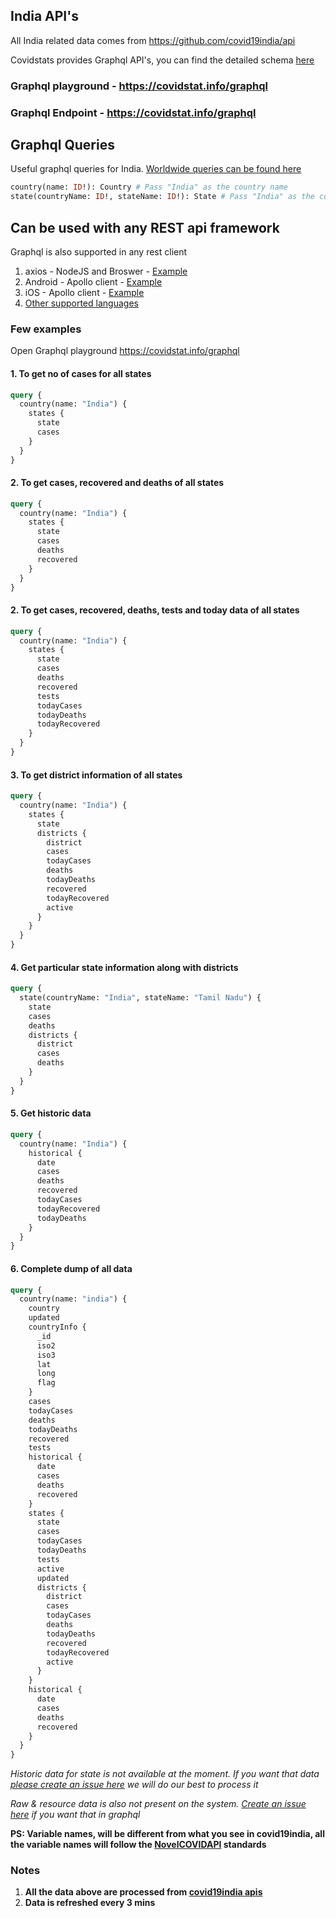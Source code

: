 ## India API's
All India related data comes from https://github.com/covid19india/api

Covidstats provides Graphql API's, you can find the detailed schema [here](https://github.com/COVID19-SARS-CoV-2/web-covid-api/blob/master/graphql_schema.md)

### Graphql playground - https://covidstat.info/graphql
### Graphql Endpoint - https://covidstat.info/graphql

## Graphql Queries 
Useful graphql queries for India. [Worldwide queries can be found here](https://github.com/COVID19-SARS-CoV-2/web-covid-api/blob/master/README.md#apis)
```graphql
country(name: ID!): Country # Pass "India" as the country name
state(countryName: ID!, stateName: ID!): State # Pass "India" as the country name and the state name you want
```
## Can be used with any REST api framework
Graphql is also supported in any rest client
1. axios - NodeJS and Broswer - [Example](https://medium.com/@stubailo/how-to-call-a-graphql-server-with-axios-337a94ad6cf9)
2. Android - Apollo client - [Example](https://github.com/apollographql/apollo-android)
3. iOS - Apollo client - [Example](https://www.apollographql.com/docs/ios/)
4. [Other supported languages](https://www.apollographql.com/docs/)

### Few examples
Open Graphql playground https://covidstat.info/graphql
#### 1. To get no of cases for all states
```graphql
query {
  country(name: "India") {
    states {
      state
      cases
    }
  }
}
```
#### 2. To get cases, recovered and deaths of all states 
```graphql
query {
  country(name: "India") {
    states {
      state
      cases
      deaths
      recovered
    }
  }
}
```
#### 2. To get cases, recovered, deaths, tests and today data of all states 
```graphql
query {
  country(name: "India") {
    states {
      state
      cases
      deaths
      recovered
      tests
      todayCases
      todayDeaths
      todayRecovered
    }
  }
}
```
#### 3. To get district information of all states 
```graphql
query {
  country(name: "India") {
    states {
      state
      districts {
        district
        cases
        todayCases
        deaths
        todayDeaths
        recovered
        todayRecovered
        active
      }
    }
  }
}
```
#### 4. Get particular state information along with districts 
```graphql
query {
  state(countryName: "India", stateName: "Tamil Nadu") {
    state
    cases
    deaths
    districts {
      district
      cases
      deaths
    }
  }
}
```
#### 5. Get historic data 
```graphql
query {
  country(name: "India") {
    historical {
      date
      cases
      deaths
      recovered
      todayCases
      todayRecovered
      todayDeaths
    }
  }
}
```
#### 6. Complete dump of all data 
```graphql
query {
  country(name: "india") {
    country
    updated
    countryInfo {
      _id
      iso2
      iso3
      lat
      long
      flag
    }
    cases
    todayCases
    deaths
    todayDeaths
    recovered
    tests
    historical {
      date
      cases
      deaths
      recovered
    }
    states {
      state
      cases
      todayCases
      todayDeaths
      tests
      active
      updated
      districts {
        district
        cases
        todayCases
        deaths
        todayDeaths
        recovered
        todayRecovered
        active
      }
    }
    historical {
      date
      cases
      deaths
      recovered
    }
  }
}
```

_Historic data for state is not available at the moment. If you want that data [please create an issue here](https://github.com/COVID19-SARS-CoV-2/web-covid-api/issues/new) we will do our best to process it_

_Raw & resource data is also not present on the system. [Create an issue here](https://github.com/COVID19-SARS-CoV-2/web-covid-api/issues/new) if you want that in graphql_

**PS: Variable names, will be different from what you see in covid19india, all the variable names will follow the [NovelCOVIDAPI](https://github.com/NovelCOVID/API) standards**

### Notes
1. **All the data above are processed from [covid19india apis](https://github.com/covid19india/api#json)**
2. **Data is refreshed every 3 mins**
